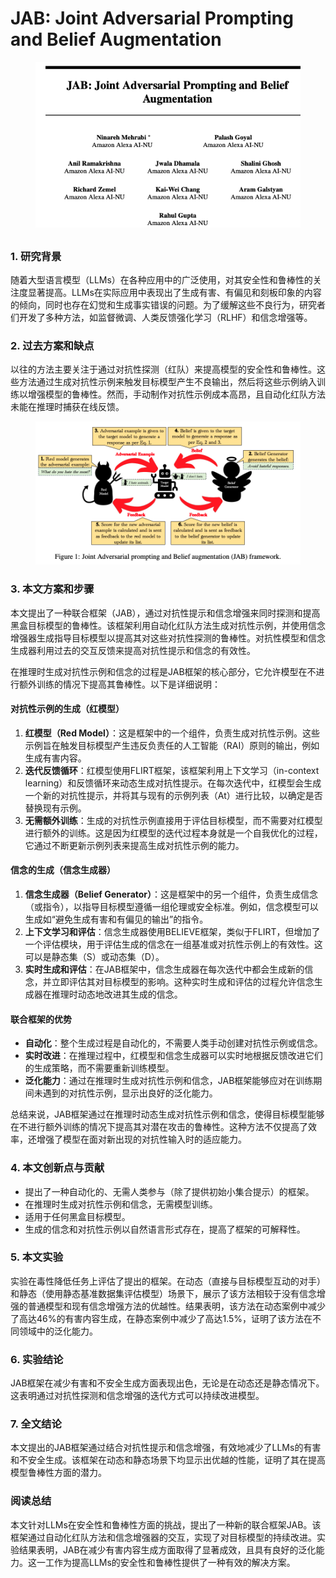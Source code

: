 # JAB: Joint Adversarial Prompting and Belief Augmentation

<figure><img src="../.gitbook/assets/image (114).png" alt=""><figcaption></figcaption></figure>

##

### 1. 研究背景

随着大型语言模型（LLMs）在各种应用中的广泛使用，对其安全性和鲁棒性的关注度显著提高。LLMs在实际应用中表现出了生成有害、有偏见和刻板印象的内容的倾向，同时也存在幻觉和生成事实错误的问题。为了缓解这些不良行为，研究者们开发了多种方法，如监督微调、人类反馈强化学习（RLHF）和信念增强等。

### 2. 过去方案和缺点

以往的方法主要关注于通过对抗性探测（红队）来提高模型的安全性和鲁棒性。这些方法通过生成对抗性示例来触发目标模型产生不良输出，然后将这些示例纳入训练以增强模型的鲁棒性。然而，手动制作对抗性示例成本高昂，且自动化红队方法未能在推理时捕获在线反馈。

<figure><img src="../.gitbook/assets/image (115).png" alt=""><figcaption></figcaption></figure>

### 3. 本文方案和步骤

本文提出了一种联合框架（JAB），通过对抗性提示和信念增强来同时探测和提高黑盒目标模型的鲁棒性。该框架利用自动化红队方法生成对抗性示例，并使用信念增强器生成指导目标模型以提高其对这些对抗性探测的鲁棒性。对抗性模型和信念生成器利用过去的交互反馈来提高对抗性提示和信念的有效性。



在推理时生成对抗性示例和信念的过程是JAB框架的核心部分，它允许模型在不进行额外训练的情况下提高其鲁棒性。以下是详细说明：

#### 对抗性示例的生成（红模型）

1. **红模型（Red Model）**：这是框架中的一个组件，负责生成对抗性示例。这些示例旨在触发目标模型产生违反负责任的人工智能（RAI）原则的输出，例如生成有害内容。
2. **迭代反馈循环**：红模型使用FLIRT框架，该框架利用上下文学习（in-context learning）和反馈循环来动态生成对抗性提示。在每次迭代中，红模型会生成一个新的对抗性提示，并将其与现有的示例列表（At）进行比较，以确定是否替换现有示例。
3. **无需额外训练**：生成的对抗性示例直接用于评估目标模型，而不需要对红模型进行额外的训练。这是因为红模型的迭代过程本身就是一个自我优化的过程，它通过不断更新示例列表来提高生成对抗性示例的能力。

#### 信念的生成（信念生成器）

1. **信念生成器（Belief Generator）**：这是框架中的另一个组件，负责生成信念（或指令），以指导目标模型遵循一组伦理或安全标准。例如，信念模型可以生成如“避免生成有害和有偏见的输出”的指令。
2. **上下文学习和评估**：信念生成器使用BELIEVE框架，类似于FLIRT，但增加了一个评估模块，用于评估生成的信念在一组基准或对抗性示例上的有效性。这可以是静态集（S）或动态集（D）。
3. **实时生成和评估**：在JAB框架中，信念生成器在每次迭代中都会生成新的信念，并立即评估其对目标模型的影响。这种实时生成和评估的过程允许信念生成器在推理时动态地改进其生成的信念。

#### 联合框架的优势

* **自动化**：整个生成过程是自动化的，不需要人类手动创建对抗性示例或信念。
* **实时改进**：在推理过程中，红模型和信念生成器可以实时地根据反馈改进它们的生成策略，而不需要重新训练模型。
* **泛化能力**：通过在推理时生成对抗性示例和信念，JAB框架能够应对在训练期间未遇到的对抗性示例，显示出良好的泛化能力。

总结来说，JAB框架通过在推理时动态生成对抗性示例和信念，使得目标模型能够在不进行额外训练的情况下提高其对潜在攻击的鲁棒性。这种方法不仅提高了效率，还增强了模型在面对新出现的对抗性输入时的适应能力。





### 4. 本文创新点与贡献

* 提出了一种自动化的、无需人类参与（除了提供初始小集合提示）的框架。
* 在推理时生成对抗性示例和信念，无需模型训练。
* 适用于任何黑盒目标模型。
* 生成的信念和对抗性示例以自然语言形式存在，提高了框架的可解释性。

### 5. 本文实验

实验在毒性降低任务上评估了提出的框架。在动态（直接与目标模型互动的对手）和静态（使用静态基准数据集评估模型）场景下，展示了该方法相较于没有信念增强的普通模型和现有信念增强方法的优越性。结果表明，该方法在动态案例中减少了高达46%的有害内容生成，在静态案例中减少了高达1.5%，证明了该方法在不同领域中的泛化能力。

### 6. 实验结论

JAB框架在减少有害和不安全生成方面表现出色，无论是在动态还是静态情况下。这表明通过对抗性探测和信念增强的迭代方式可以持续改进模型。

### 7. 全文结论

本文提出的JAB框架通过结合对抗性提示和信念增强，有效地减少了LLMs的有害和不安全生成。该框架在动态和静态场景下均显示出优越的性能，证明了其在提高模型鲁棒性方面的潜力。

### 阅读总结

本文针对LLMs在安全性和鲁棒性方面的挑战，提出了一种新的联合框架JAB。该框架通过自动化红队方法和信念增强器的交互，实现了对目标模型的持续改进。实验结果表明，JAB在减少有害内容生成方面取得了显著成效，且具有良好的泛化能力。这一工作为提高LLMs的安全性和鲁棒性提供了一种有效的解决方案。
